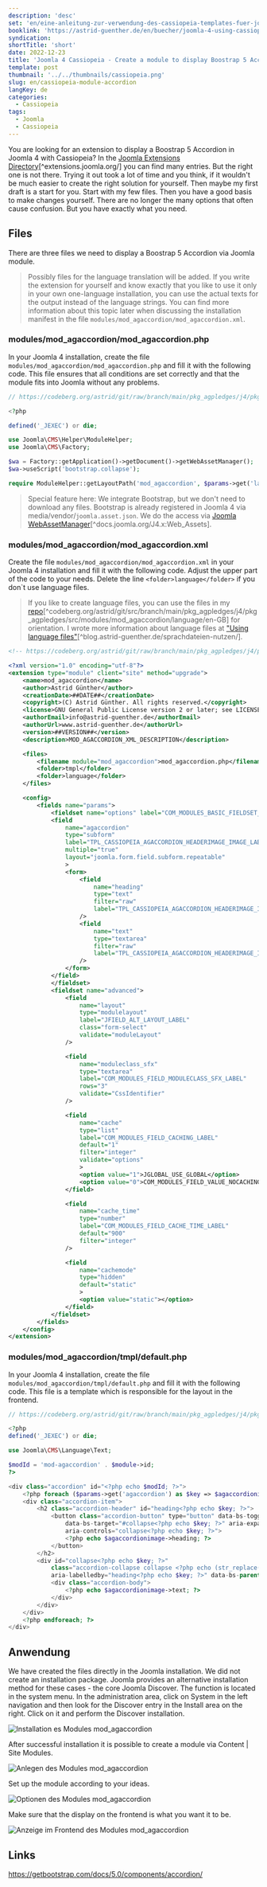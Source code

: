 ```yaml
---
description: 'desc'
set: 'en/eine-anleitung-zur-verwendung-des-cassiopeia-templates-fuer-joomla-4-themen'
booklink: 'https://astrid-guenther.de/en/buecher/joomla-4-using-cassiopeia'
syndication: 
shortTitle: 'short'
date: 2022-12-23
title: 'Joomla 4 Cassiopeia - Create a module to display Boostrap 5 Accordion yourself'
template: post
thumbnail: '../../thumbnails/cassiopeia.png'
slug: en/cassiopeia-module-accordion
langKey: de
categories:
  - Cassiopeia
tags:
  - Joomla
  - Cassiopeia
---
```












You are looking for an extension to display a Boostrap 5 Accordion in Joomla 4 with Cassiopeia? In the [Joomla Extensions Directory](https://extensions.joomla.org/)[^extensions.joomla.org/] you can find many entries. But the right one is not there. Trying it out took a lot of time and you think, if it wouldn't be much easier to create the right solution for yourself. Then maybe my first draft is a start for you. Start with my few files. Then you have a good basis to make changes yourself. There are no longer the many options that often cause confusion. But you have exactly what you need.

## Files

There are three files we need to display a Boostrap 5 Accordion via Joomla module. 

> Possibly files for the language translation will be added. If you write the extension for yourself and know exactly that you like to use it only in your own one-language installation, you can use the actual texts for the output instead of the language strings. You can find more information about this topic later when discussing the installation manifest in the file `modules/mod_agaccordion/mod_agaccordion.xml`.

### modules/mod_agaccordion/mod_agaccordion.php

In your Joomla 4 installation, create the file `modules/mod_agaccordion/mod_agaccordion.php` and fill it with the following code. This file ensures that all conditions are set correctly and that the module fits into Joomla without any problems.

```php {numberLines: -2}
// https://codeberg.org/astrid/git/raw/branch/main/pkg_agpledges/j4/pkg_agpledges/src/modules/mod_agaccordion/mod_agaccordion.php

<?php

defined('_JEXEC') or die;

use Joomla\CMS\Helper\ModuleHelper;
use Joomla\CMS\Factory;

$wa = Factory::getApplication()->getDocument()->getWebAssetManager();
$wa->useScript('bootstrap.collapse');

require ModuleHelper::getLayoutPath('mod_agaccordion', $params->get('layout', 'default'));

```

> Special feature here: We integrate Bootstrap, but we don't need to download any files. Bootstrap is already registered in Joomla 4 via media/vendor/`joomla.asset.json`. We do the access via [Joomla WebAssetManager](https://docs.joomla.org/J4.x:Web_Assets)[^docs.joomla.org/J4.x:Web_Assets].

### modules/mod_agaccordion/mod_agaccordion.xml

Create the file `modules/mod_agaccordion/mod_agaccordion.xml` in your Joomla 4 installation and fill it with the following code. Adjust the upper part of the code to your needs. Delete the line `<folder>language</folder>` if you don`t use language files. 

> If you like to create language files, you can use the files in my [repo](https://codeberg.org/astrid/git/src/branch/main/pkg_agpledges/j4/pkg_agpledges/src/modules/mod_agaccordion/language/en-GB)[^codeberg.org/astrid/git/src/branch/main/pkg_agpledges/j4/pkg_agpledges/src/modules/mod_agaccordion/language/en-GB] for orientation. I wrote more information about language files at ["Using language files"](https://blog.astrid-guenther.de/sprachdateien-nutzen/)[^blog.astrid-guenther.de/sprachdateien-nutzen/].

```xml {numberLines: -2}
<!-- https://codeberg.org/astrid/git/raw/branch/main/pkg_agpledges/j4/pkg_agpledges/src/modules/mod_agaccordion/mod_agaccordion.xml -->

<?xml version="1.0" encoding="utf-8"?>
<extension type="module" client="site" method="upgrade">
	<name>mod_agaccordion</name>
	<author>Astrid Günther</author>
	<creationDate>##DATE##</creationDate>
	<copyright>(C) Astrid Günther. All rights reserved.</copyright>
	<license>GNU General Public License version 2 or later; see LICENSE.txt</license>
	<authorEmail>info@astrid-guenther.de</authorEmail>
	<authorUrl>www.astrid-guenther.de</authorUrl>
	<version>##VERSION##</version>
	<description>MOD_AGACCORDION_XML_DESCRIPTION</description>

	<files>
		<filename module="mod_agaccordion">mod_agaccordion.php</filename>
		<folder>tmpl</folder>
		<folder>language</folder>
	</files>

	<config>
		<fields name="params">
			<fieldset name="options" label="COM_MODULES_BASIC_FIELDSET_LABEL">
			<field
				name="agaccordion"
				type="subform"
				label="TPL_CASSIOPEIA_AGACCORDION_HEADERIMAGE_IMAGE_LABEL"
				multiple="true"
				layout="joomla.form.field.subform.repeatable"
				>
				<form>
					<field
						name="heading"
						type="text"
						filter="raw"
						label="TPL_CASSIOPEIA_AGACCORDION_HEADERIMAGE_IMAGE_HEADING_LABEL"
					/>
					<field
						name="text"
						type="textarea"
						filter="raw"
						label="TPL_CASSIOPEIA_AGACCORDION_HEADERIMAGE_IMAGE_TEXT_LABEL"
					/>
				</form>
			</field>				
			</fieldset>
			<fieldset name="advanced">
				<field
					name="layout"
					type="modulelayout"
					label="JFIELD_ALT_LAYOUT_LABEL"
					class="form-select"
					validate="moduleLayout"
				/>

				<field
					name="moduleclass_sfx"
					type="textarea"
					label="COM_MODULES_FIELD_MODULECLASS_SFX_LABEL"
					rows="3"
					validate="CssIdentifier"
				/>

				<field
					name="cache"
					type="list"
					label="COM_MODULES_FIELD_CACHING_LABEL"
					default="1"
					filter="integer"
					validate="options"
					>
					<option value="1">JGLOBAL_USE_GLOBAL</option>
					<option value="0">COM_MODULES_FIELD_VALUE_NOCACHING</option>
				</field>

				<field
					name="cache_time"
					type="number"
					label="COM_MODULES_FIELD_CACHE_TIME_LABEL"
					default="900"
					filter="integer"
				/>

				<field
					name="cachemode"
					type="hidden"
					default="static"
					>
					<option value="static"></option>
				</field>
			</fieldset>
		</fields>
	</config>
</extension>

```
### modules/mod_agaccordion/tmpl/default.php

In your Joomla 4 installation, create the file `modules/mod_agaccordion/tmpl/default.php` and fill it with the following code. This file is a template which is responsible for the layout in the frontend.

```php {numberLines: -2}
// https://codeberg.org/astrid/git/raw/branch/main/pkg_agpledges/j4/pkg_agpledges/src/modules/mod_agaccordion/tmpl/default.php

<?php
defined('_JEXEC') or die;

use Joomla\CMS\Language\Text;

$modId = 'mod-agaccordion' . $module->id;
?>

<div class="accordion" id="<?php echo $modId; ?>">
	<?php foreach ($params->get('agaccordion') as $key => $agaccordionimage) : ?>
	<div class="accordion-item">
		<h2 class="accordion-header" id="heading<?php echo $key; ?>">
			<button class="accordion-button" type="button" data-bs-toggle="collapse"
				data-bs-target="#collapse<?php echo $key; ?>" aria-expanded="true"
				aria-controls="collapse<?php echo $key; ?>">
				<?php echo $agaccordionimage->heading; ?>
			</button>
		</h2>
		<div id="collapse<?php echo $key; ?>"
			class="accordion-collapse collapse <?php echo (str_replace("agaccordion", "", $key) == '0') ? ' show ' : ''; ?>"
			aria-labelledby="heading<?php echo $key; ?>" data-bs-parent="#<?php echo $modId; ?>">
			<div class="accordion-body">
				<?php echo $agaccordionimage->text; ?>
			</div>
		</div>
	</div>
	<?php endforeach; ?>
</div>
```

## Anwendung

We have created the files directly in the Joomla installation. We did not create an installation package. Joomla provides an alternative installation method for these cases - the core Joomla Discover. The function is located in the system menu. In the administration area, click on System in the left navigation and then look for the Discover entry in the Install area on the right. Click on it and perform the Discover installation. 

![Installation es Modules mod_agaccordion](/images/discover.png)

After successful installation it is possible to create a module via Content | Site Modules.

![Anlegen des Modules mod_agaccordion](/images/accordion1.png)

Set up the module according to your ideas.

![Optionen des Modules mod_agaccordion](/images/accordion2.png)

Make sure that the display on the frontend is what you want it to be.

![Anzeige im Frontend des Modules mod_agaccordion](/images/accordion3.png)

## Links

https://getbootstrap.com/docs/5.0/components/accordion/
<img src="https://vg06.met.vgwort.de/na/357062d862e84681af4c2e66390d7143" width="1" height="1" alt="">

